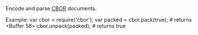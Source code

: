 Encode and parse [CBOR](http://tools.ietf.org/html/draft-bormann-coap-misc-24#appendix-D.6.2) documents. 

Example:
	var cbor = require('cbor');
	var packed = cbor.pack(true); # returns <Buffer 58>
	cbor.unpack(packed); # returns true